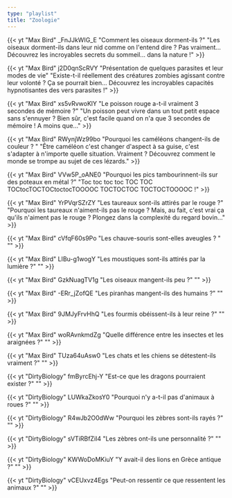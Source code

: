 ```yaml
---
type: "playlist"
title: "Zoologie"
---
```



{{< yt "Max Bird" _FnJJkWIG_E "Comment les oiseaux dorment-ils ?" "Les oiseaux dorment-ils dans leur nid comme on l'entend dire ? Pas vraiment... Découvrez les incroyables secrets du sommeil... dans la nature !" >}}

{{< yt "Max Bird" j2D0qnScRVY "Présentation de quelques parasites et leur modes de vie" "Existe-t-il réellement des créatures zombies agissant contre leur volonté ? Ça se pourrait bien... Découvrez les incroyables capacités hypnotisantes des vers parasites !" >}}

{{< yt "Max Bird" xs5vRvwoKlY "Le poisson rouge a-t-il vraiment 3 secondes de mémoire ?" "Un poisson peut vivre dans un tout petit espace sans s'ennuyer ? Bien sûr, c'est facile quand on n'a que 3 secondes de mémoire ! A moins que..." >}}

{{< yt "Max Bird" RWynjWz99bo "Pourquoi les caméléons changent-ils de couleur ? " "Être caméléon c'est changer d'aspect à sa guise, c'est s'adapter à n'importe quelle situation. Vraiment ? Découvrez comment le monde se trompe au sujet de ces lézards." >}}

{{< yt "Max Bird" VVw5P_oANE0 "Pourquoi les pics tambourinnent-ils sur des poteaux en métal ?" "Toc toc toc toc TOC TOC TOCtocTOCTOCtoctocTOOOOC TOCTOCTOC TOCTOCTOOOOC !" >}}

{{< yt "Max Bird" YrPVqrSZrZY "Les taureaux sont-ils attirés par le rouge ?" "Pourquoi les taureaux n'aiment-ils pas le rouge ? Mais, au fait, c'est vrai ça qu'ils n'aiment pas le rouge ? Plongez dans la complexité du regard bovin..." >}}

{{< yt "Max Bird" cVfqF60s9Po "Les chauve-souris sont-elles aveugles ? " "" >}}

{{< yt "Max Bird" LIBu-g1wogY "Les moustiques sont-ils attirés par la lumière ?" "" >}}

{{< yt "Max Bird" GzkNuagTV1g "Les oiseaux mangent-ils peu ?" "" >}}

{{< yt "Max Bird" -ERr_jZofQE "Les piranhas mangent-ils des humains ?" "" >}}

{{< yt "Max Bird" 9JMJyFrvHhQ "Les fourmis obéissent-ils à leur reine ?" "" >}}

{{< yt "Max Bird" woRAvnkmdZg "Quelle différence entre les insectes et les araignées ?" "" >}}

{{< yt "Max Bird" TUza64uAsw0 "Les chats et les chiens se détestent-ils vraiment ?" "" >}}

{{< yt "DirtyBiology" fmByrcEhj-Y "Est-ce que les dragons pourraient exister ?" "" >}}

{{< yt "DirtyBiology" LUWkaZkosY0 "Pourquoi n'y a-t-il pas d'animaux à roues ?" "" >}}

{{< yt "DirtyBiology" R4wJb2O0dWw "Pourquoi les zèbres sont-ils rayés ?" "" >}}

{{< yt "DirtyBiology" sVTiRBfZiI4 "Les zèbres ont-ils une personnalité ?" "" >}}

{{< yt "DirtyBiology" KWWoDoMKiuY "Y avait-il des lions en Grèce antique ?" "" >}}

{{< yt "DirtyBiology" vCEUxvz4Egs "Peut-on ressentir ce que ressentent les animaux ?" "" >}}
